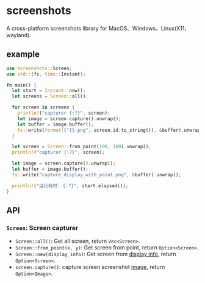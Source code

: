 # screenshots

A cross-platform screenshots library for MacOS、Windows、Linux(X11、wayland).

## example

```rust
use screenshots::Screen;
use std::{fs, time::Instant};

fn main() {
  let start = Instant::now();
  let screens = Screen::all();

  for screen in screens {
    println!("capturer {:?}", screen);
    let image = screen.capture().unwrap();
    let buffer = image.buffer();
    fs::write(format!("{}.png", screen.id.to_string()), &buffer).unwrap();
  }

  let screen = Screen::from_point(100, 100).unwrap();
  println!("capturer {:?}", screen);

  let image = screen.capture().unwrap();
  let buffer = image.buffer();
  fs::write("capture_display_with_point.png", &buffer).unwrap();

  println!("运行耗时: {:?}", start.elapsed());
}

```

## API

### `Screen`: Screen capturer

- `Screen::all()`: Get all screen, return `Vec<Screen>`.
- `Screen::from_point(x, y)`: Get screen from point, return `Option<Screen>`.
- `Screen::new(display_info)`: Get screen from [display info](https://docs.rs/display-info/latest/display_info/struct.DisplayInfo.html), return `Option<Screen>`.
- `screen.capture()`: capture screen screenshot [image](https://docs.rs/screenshots/latest/screenshots/struct.Image.html), return `Option<Image>`.

